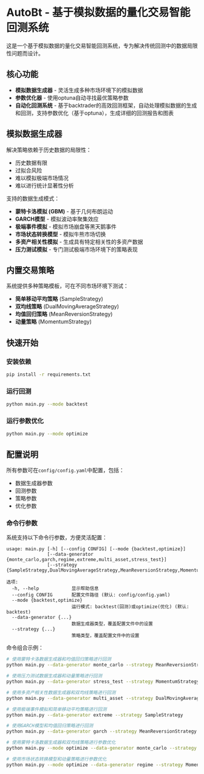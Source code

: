 # AutoBt - 基于模拟数据的量化交易智能回测系统

这是一个基于模拟数据的量化交易智能回测系统，专为解决传统回测中的数据局限性问题而设计。

## 核心功能

- **模拟数据生成器** - 灵活生成多种市场环境下的模拟数据
- **参数优化器** - 使用optuna自动寻找最优策略参数
- **自动化回测系统** - 基于backtrader的高效回测框架，自动处理模拟数据的生成和回测，支持参数优化（基于optuna），生成详细的回测报告和图表

## 模拟数据生成器

解决策略依赖于历史数据的局限性：
- 历史数据有限
- 过拟合风险
- 难以模拟极端市场情况
- 难以进行统计显著性分析

支持的数据生成模式：
- **蒙特卡洛模拟 (GBM)** - 基于几何布朗运动
- **GARCH模型** - 模拟波动率聚集效应
- **极端事件模拟** - 模拟市场崩盘等黑天鹅事件
- **市场状态转换模型** - 模拟牛熊市场切换
- **多资产相关性模拟** - 生成具有特定相关性的多资产数据
- **压力测试模拟** - 专门测试极端市场环境下的策略表现

## 内置交易策略

系统提供多种策略模板，可在不同市场环境下测试：
- **简单移动平均策略** (SampleStrategy)
- **双均线策略** (DualMovingAverageStrategy)
- **均值回归策略** (MeanReversionStrategy)
- **动量策略** (MomentumStrategy)

## 快速开始

### 安装依赖

```bash
pip install -r requirements.txt
```

### 运行回测

```bash
python main.py --mode backtest
```

### 运行参数优化

```bash
python main.py --mode optimize
```

## 配置说明

所有参数可在`config/config.yaml`中配置，包括：
- 数据生成器参数
- 回测参数
- 策略参数
- 优化参数

### 命令行参数

系统支持以下命令行参数，方便灵活配置：

```
usage: main.py [-h] [--config CONFIG] [--mode {backtest,optimize}]
               [--data-generator {monte_carlo,garch,regime,extreme,multi_asset,stress_test}]
               [--strategy {SampleStrategy,DualMovingAverageStrategy,MeanReversionStrategy,MomentumStrategy}]

选项:
  -h, --help            显示帮助信息
  --config CONFIG       配置文件路径 (默认: config/config.yaml)
  --mode {backtest,optimize}
                        运行模式: backtest(回测)或optimize(优化) (默认: backtest)
  --data-generator {...} 
                        数据生成器类型，覆盖配置文件中的设置
  --strategy {...}      
                        策略类型，覆盖配置文件中的设置
```

命令组合示例：

```bash
# 使用蒙特卡洛数据生成器和均值回归策略进行回测
python main.py --data-generator monte_carlo --strategy MeanReversionStrategy

# 使用压力测试数据生成器和动量策略进行回测
python main.py --data-generator stress_test --strategy MomentumStrategy

# 使用多资产相关性数据生成器和双均线策略进行回测
python main.py --data-generator multi_asset --strategy DualMovingAverageStrategy

# 使用极端事件模拟和简单移动平均策略进行回测
python main.py --data-generator extreme --strategy SampleStrategy

# 使用GARCH模型和均值回归策略进行回测
python main.py --data-generator garch --strategy MeanReversionStrategy

# 使用蒙特卡洛数据生成器和双均线策略进行参数优化
python main.py --mode optimize --data-generator monte_carlo --strategy DualMovingAverageStrategy

# 使用市场状态转换模型和动量策略进行参数优化
python main.py --mode optimize --data-generator regime --strategy MomentumStrategy
```
